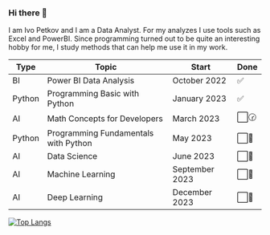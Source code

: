 ### Hi there 👋

I am Ivo Petkov and I am a Data Analyst. For my analyzes I use tools such as Excel and PowerBI. Since programming turned out to be quite an interesting hobby for me, I study methods that can help me use it in my work.

| Type   | Topic                                | Start          | Done |
|--------|--------------------------------------|----------------|------|
| BI     | Power BI Data Analysis               | October 2022   | ✅   |
| Python | Programming Basic with Python        | January 2023   | ✅   |
| AI     | Math Concepts for Developers         | March 2023     | ⬜️🕝   |
| Python | Programming Fundamentals with Python | May 2023       | ⬜️📅   |
| AI     | Data Science                         | June 2023      | ⬜️📅   |
| AI     | Machine Learning                     | September 2023 | ⬜️📅   |
| AI     | Deep Learning                        | December 2023  | ⬜️📅   |




<!-- ![Anurag's GitHub stats](https://github-readme-stats.vercel.app/api?username=ip681&show_icons=true&theme=transparent) -->

[![Top Langs](https://github-readme-stats.vercel.app/api/top-langs/?username=ip681&hide_progress=true&layout=compact)](https://github.com/anuraghazra/github-readme-stats)



<!--
**ip681/ip681** is a ✨ _special_ ✨ repository because its `README.md` (this file) appears on your GitHub profile.

Here are some ideas to get you started:

- 🔭 I’m currently working on ...
- 🌱 I’m currently learning ...
- 👯 I’m looking to collaborate on ...
- 🤔 I’m looking for help with ...
- 💬 Ask me about ...
- 📫 How to reach me: ...
- 😄 Pronouns: ...
- ⚡ Fun fact: ...
-->
